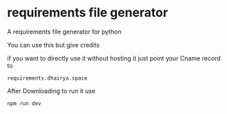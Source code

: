 # requirements file generator
A requirements file generator for python

You can use this but give credits

if you want to directly use it without hosting it just point your Cname record to

```
requirements.dhairya.space
```

After Downloading to run it use

```
npm run dev
```
